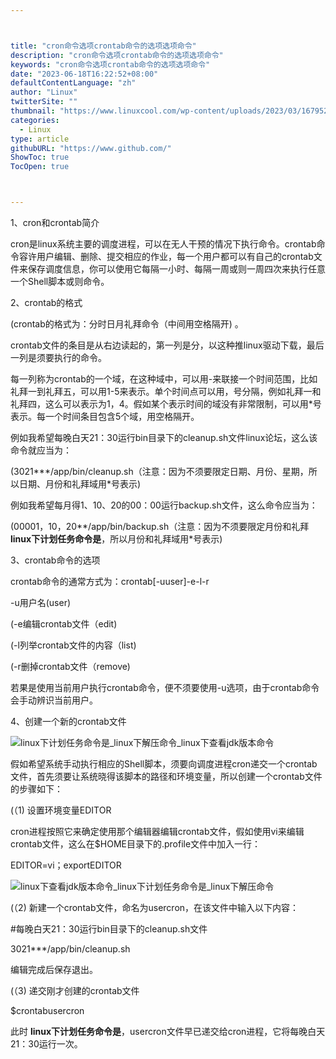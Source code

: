 ```yaml
---



title: "cron命令选项crontab命令的选项选项命令"
description: "cron命令选项crontab命令的选项选项命令"
keywords: "cron命令选项crontab命令的选项选项命令"
date: "2023-06-18T16:22:52+08:00"
defaultContentLanguage: "zh"
author: "Linux"
twitterSite: ""
thumbnail: "https://www.linuxcool.com/wp-content/uploads/2023/03/1679522564860_0.png"
categories:
  - Linux
type: article
githubURL: "https://www.github.com/"
ShowToc: true
TocOpen: true



---
```


1、cron和crontab简介

cron是linux系统主要的调度进程，可以在无人干预的情况下执行命令。crontab命令容许用户编辑、删除、提交相应的作业，每一个用户都可以有自己的crontab文件来保存调度信息，你可以使用它每隔一小时、每隔一周或则一周四次来执行任意一个Shell脚本或则命令。

2、crontab的格式

(crontab的格式为：分时日月礼拜命令（中间用空格隔开) 。

crontab文件的条目是从右边读起的，第一列是分，以这种推linux驱动下载，最后一列是须要执行的命令。

每一列称为crontab的一个域，在这种域中，可以用-来联接一个时间范围，比如礼拜一到礼拜五，可以用1-5来表示。单个时间点可以用，号分隔，例如礼拜一和礼拜四，这么可以表示为1，4。假如某个表示时间的域没有非常限制，可以用*号表示。每一个时间条目包含5个域，用空格隔开。

例如我希望每晚白天21：30运行bin目录下的cleanup.sh文件linux论坛，这么该命令就应当为：

(3021***/app/bin/cleanup.sh（注意：因为不须要限定日期、月份、星期，所以日期、月份和礼拜域用*号表示) 

例如我希望每月得1、10、20的00：00运行backup.sh文件，这么命令应当为：

(00001，10，20**/app/bin/backup.sh（注意：因为不须要限定月份和礼拜 **linux下计划任务命令是**，所以月份和礼拜域用*号表示) 

3、crontab命令的选项

crontab命令的通常方式为：crontab[-uuser]-e-l-r

-u用户名(user)

(-e编辑crontab文件（edit) 

(-l列举crontab文件的内容（list) 

(-r删掉crontab文件（remove) 

若果是使用当前用户执行crontab命令，便不须要使用-u选项，由于crontab命令会手动辨识当前用户。

4、创建一个新的crontab文件

![linux下计划任务命令是_linux下解压命令_linux下查看jdk版本命令](https://www.linuxcool.com/wp-content/uploads/2023/03/1679522564860_0.png)

假如希望系统手动执行相应的Shell脚本，须要向调度进程cron递交一个crontab文件，首先须要让系统晓得该脚本的路径和环境变量，所以创建一个crontab文件的步骤如下：

(（1) 设置环境变量EDITOR

cron进程按照它来确定使用那个编辑器编辑crontab文件，假如使用vi来编辑crontab文件，这么在$HOME目录下的.profile文件中加入一行：

EDITOR=vi；exportEDITOR

![linux下查看jdk版本命令_linux下计划任务命令是_linux下解压命令](https://www.linuxcool.com/wp-content/uploads/2023/03/1679522564860_1.png)

(（2) 新建一个crontab文件，命名为usercron，在该文件中输入以下内容：

#每晚白天21：30运行bin目录下的cleanup.sh文件

3021***/app/bin/cleanup.sh

编辑完成后保存退出。

(（3) 递交刚才创建的crontab文件

$crontabusercron

此时 **linux下计划任务命令是**，usercron文件早已递交给cron进程，它将每晚白天21：30运行一次。